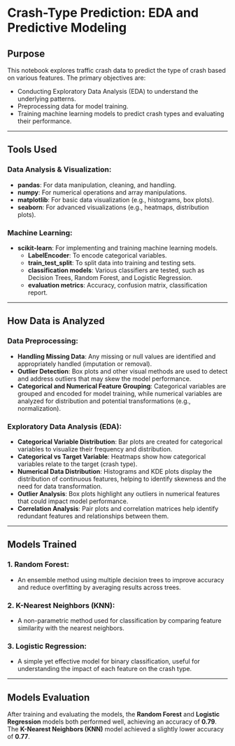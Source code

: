 # Crash-Type Prediction: EDA and Predictive Modeling

## Purpose
This notebook explores traffic crash data to predict the type of crash based on various features. The primary objectives are:
- Conducting Exploratory Data Analysis (EDA) to understand the underlying patterns.
- Preprocessing data for model training.
- Training machine learning models to predict crash types and evaluating their performance.

---

## Tools Used

### Data Analysis & Visualization:
- **pandas**: For data manipulation, cleaning, and handling.
- **numpy**: For numerical operations and array manipulations.
- **matplotlib**: For basic data visualization (e.g., histograms, box plots).
- **seaborn**: For advanced visualizations (e.g., heatmaps, distribution plots).
  
### Machine Learning:
- **scikit-learn**: For implementing and training machine learning models.
  - **LabelEncoder**: To encode categorical variables.
  - **train_test_split**: To split data into training and testing sets.
  - **classification models**: Various classifiers are tested, such as Decision Trees, Random Forest, and Logistic Regression.
  - **evaluation metrics**: Accuracy, confusion matrix, classification report.

---

## How Data is Analyzed

### Data Preprocessing:
- **Handling Missing Data**: Any missing or null values are identified and appropriately handled (imputation or removal).
- **Outlier Detection**: Box plots and other visual methods are used to detect and address outliers that may skew the model performance.
- **Categorical and Numerical Feature Grouping**: Categorical variables are grouped and encoded for model training, while numerical variables are analyzed for distribution and potential transformations (e.g., normalization).
  
### Exploratory Data Analysis (EDA):
- **Categorical Variable Distribution**: Bar plots are created for categorical variables to visualize their frequency and distribution.
- **Categorical vs Target Variable**: Heatmaps show how categorical variables relate to the target (crash type).
- **Numerical Data Distribution**: Histograms and KDE plots display the distribution of continuous features, helping to identify skewness and the need for data transformation.
- **Outlier Analysis**: Box plots highlight any outliers in numerical features that could impact model performance.
- **Correlation Analysis**: Pair plots and correlation matrices help identify redundant features and relationships between them.

---

## Models Trained

### 1. **Random Forest**:
   - An ensemble method using multiple decision trees to improve accuracy and reduce overfitting by averaging results across trees.
   
### 2. **K-Nearest Neighbors (KNN)**:
   - A non-parametric method used for classification by comparing feature similarity with the nearest neighbors.
   
### 3. **Logistic Regression**:
   - A simple yet effective model for binary classification, useful for understanding the impact of each feature on the crash type.

---

## Models Evaluation

After training and evaluating the models, the **Random Forest** and **Logistic Regression** models both performed well, achieving an accuracy of **0.79**. The **K-Nearest Neighbors (KNN)** model achieved a slightly lower accuracy of **0.77**.
